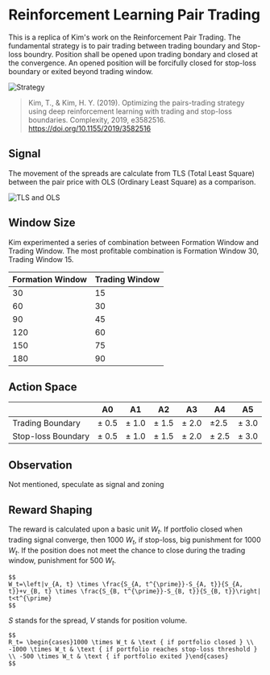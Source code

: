 # Reinforcement Learning Pair Trading

This is a replica of Kim's work on the Reinforcement Pair Trading. The fundamental strategy is to pair trading between trading boundary and Stop-loss boundry. Position shall be opened upon trading bondary and closed at the convergence. An opened position will be forcifully closed for stop-loss boundary or exited beyond trading window.

![Strategy](https://static.hindawi.com/articles/complexity/volume-2019/3582516/figures/3582516.fig.001.jpg)

> Kim, T., & Kim, H. Y. (2019). Optimizing the pairs-trading strategy using deep reinforcement learning with trading and stop-loss boundaries. Complexity, 2019, e3582516. https://doi.org/10.1155/2019/3582516

## Signal

The movement of the spreads are calculate from TLS (Total Least Square) between the pair price with OLS (Ordinary Least Square) as a comparison.

![TLS and OLS](https://miro.medium.com/v2/resize:fit:854/1*illoIj5LRD3NrQ69iV30kw.png)

## Window Size
Kim experimented a series of combination between Formation Window and Trading Window. The most profitable combination is Formation Window 30, Trading Window 15.

| Formation Window | Trading Window |
| -- | -- |
| 30 | 15 |
| 60 | 30 |
| 90 | 45 |
| 120 | 60 |
| 150 | 75 |
| 180 | 90 |

## Action Space
|    | A0 | A1 | A2 | A3 | A4 | A5 |
| -- | -- | -- | -- | -- | -- | -- |
| Trading Boundary | $\pm$ 0.5 | $\pm$ 1.0 | $\pm$ 1.5 | $\pm$ 2.0 | $\pm$2.5 | $\pm$ 3.0 |
| Stop-loss Boundary | $\pm$ 0.5 | $\pm$ 1.0 | $\pm$ 1.5 | $\pm$ 2.0 | $\pm$ 2.5 | $\pm$ 3.0 |

## Observation

Not mentioned, speculate as signal and zoning

## Reward Shaping
The reward is calculated upon a basic unit $W_t$. If portfolio closed when trading signal converge, then 1000 $W_t$, if stop-loss, big punishment for 1000 $W_t$. If the position does not meet the chance to close during the trading window, punishment for 500 $W_t$.

```
$$
W_t=\left|v_{A, t} \times \frac{S_{A, t^{\prime}}-S_{A, t}}{S_{A, t}}+v_{B, t} \times \frac{S_{B, t^{\prime}}-S_{B, t}}{S_{B, t}}\right| t<t^{\prime}
$$
```

$S$ stands for the spread, $V$ stands for position volume.

```
$$
R_t= \begin{cases}1000 \times W_t & \text { if portfolio closed } \\ -1000 \times W_t & \text { if portfolio reaches stop-loss threshold } \\ -500 \times W_t & \text { if portfolio exited }\end{cases}
$$
```